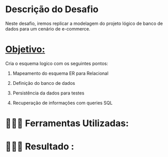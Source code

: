 # **Descrição do Desafio**

Neste desafio, iremos replicar a modelagem do projeto lógico de banco de dados para um cenário de e-commerce.



# **<u><span>Objetivo:</span></u>**

Cria o esquema logico com os seguintes  pontos:

1. Mapeamento do esquema ER para Relacional

2. Definição do banco de dados

3. Persistência da dados para testes

4. Recuperação de informações com queries SQL

👩🏾‍🔧 Ferramentas Utilizadas:
===============================

👩🏾‍💻 Resultado :
===================
